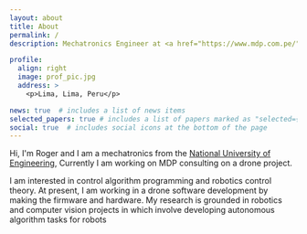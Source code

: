 ```yaml
---
layout: about
title: About
permalink: /
description: Mechatronics Engineer at <a href="https://www.mdp.com.pe/">MDP consulting</a>

profile:
  align: right
  image: prof_pic.jpg
  address: >
    <p>Lima, Lima, Peru</p>

news: true  # includes a list of news items
selected_papers: true # includes a list of papers marked as "selected={true}"
social: true  # includes social icons at the bottom of the page
---
```


Hi, I'm Roger and I am a mechatronics from the [National University of Engineering](https://www.uni.edu.pe/), Currently I am working on MDP consulting on a drone project.

I am interested in control algorithm programming and robotics control theory. At present, I am working in a drone software development by making the firmware and hardware. My research is grounded in robotics and computer vision projects in which involve developing autonomous algorithm tasks for robots

